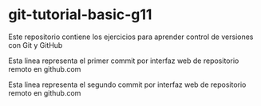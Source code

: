# git-tutorial-basic-g11
Este repositorio contiene los ejercicios para aprender control de versiones con Git y GitHub

Esta linea representa el primer commit por interfaz web de repositorio remoto en github.com

Esta linea representa el segundo commit por interfaz web de repositorio remoto en github.com
